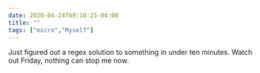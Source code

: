 ```yaml
---
date: 2020-04-24T09:10:23-04:00
title: ""
tags: ["micro","Myself"]
---
```

Just figured out a regex solution to something in under ten minutes. Watch out Friday, nothing can stop me now.
